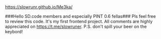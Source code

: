 https://slowrunr.github.io/Me3ka/

###Hello SD.code members and especially PINT 0.6 fellas###
Pls feel free to review this code. It's my first frontend project. 
All comments are highly appreciated on https://t.me/slowruner.
P.S. don't spill your beer on the keybord!
